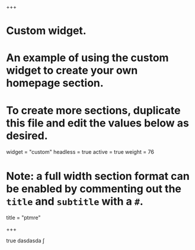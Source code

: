 +++
# Custom widget.
# An example of using the custom widget to create your own homepage section.
# To create more sections, duplicate this file and edit the values below as desired.
widget = "custom"
headless = true
active = true
weight = 76

# Note: a full width section format can be enabled by commenting out the `title` and `subtitle` with a `#`.
title = "ptmre"

+++

true dasdasda $\int$ <br>
